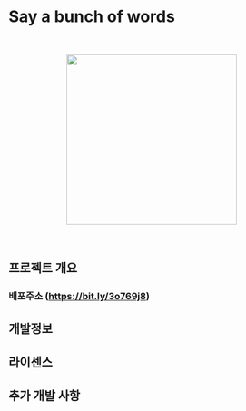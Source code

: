 # Say a bunch of words
<br>
<p align="center"><img src="https://github.com/DavidHuxley/Say-a-bunch-of-words/assets/127188578/14c8409b-4869-4dd5-b342-21ac6cd7f1b4" width="300px"></p>
<br>

## 프로젝트 개요
### 배포주소 (https://bit.ly/3o769j8)

## 개발정보 

## 라이센스

## 추가 개발 사항

